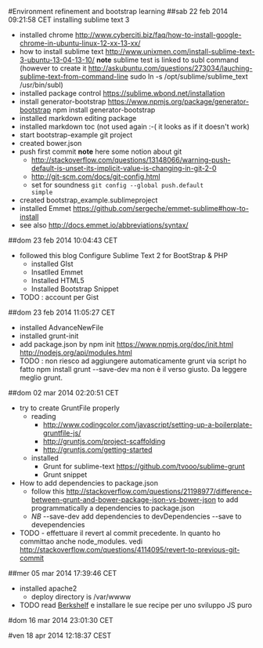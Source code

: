 
#Environment refinement and bootstrap learning
##sab 22 feb 2014 09:21:58 CET  installing sublime text 3
- installed chrome http://www.cyberciti.biz/faq/how-to-install-google-chrome-in-ubuntu-linux-12-xx-13-xx/ 
- how to install sublime text http://www.unixmen.com/install-sublime-text-3-ubuntu-13-04-13-10/
**note** sublime test is linked to subl command (however to create it http://askubuntu.com/questions/273034/lauching-sublime-text-from-command-line sudo ln -s /opt/sublime/sublime_text /usr/bin/subl)
- installed package control https://sublime.wbond.net/installation
- install generator-bootstrap https://www.npmjs.org/package/generator-bootstrap npm install generator-bootstrap
- installed markdown editing package
- installed markdown toc (not used again :-( it looks as if it doesn't work)
- start bootstrap-example git project
- created bower.json 
- push first commit
**note** here some notion about git
    - http://stackoverflow.com/questions/13148066/warning-push-default-is-unset-its-implicit-value-is-changing-in-git-2-0
    - http://git-scm.com/docs/git-config.html
    - set for soundness <code>git config --global push.default simple</code>
- created bootstrap_example.sublimeproject 
- installed Emmet https://github.com/sergeche/emmet-sublime#how-to-install
- see also http://docs.emmet.io/abbreviations/syntax/

##dom 23 feb 2014 10:04:43 CET
- followed this blog Configure Sublime Text 2 for BootStrap & PHP
    + installed GIst
    + Insatlled Emmet
    + Installed HTML5
    + Installed Bootstrap Snippet
- TODO : account per Gist

##dom 23 feb 2014 11:05:27 CET
- installed AdvanceNewFile
- installed grunt-init
- add package.json by npm init https://www.npmjs.org/doc/init.html http://nodejs.org/api/modules.html
- TODO : non riesco ad aggiungere automaticamente grunt via script ho fatto npm install grunt --save-dev ma non è il verso giusto. Da leggere meglio grunt.


##dom 02 mar 2014 02:20:51 CET 
- try to create GruntFile properly
    + reading
        * http://www.codingcolor.com/javascript/setting-up-a-boilerplate-gruntfile-js/
        * http://gruntjs.com/project-scaffolding
        * http://gruntjs.com/getting-started
    + installed
        * Grunt for sublime-text https://github.com/tvooo/sublime-grunt
        * Grunt snippet
- How to add dependencies to package.json
    + follow this http://stackoverflow.com/questions/21198977/difference-between-grunt-and-bower-package-json-vs-bower-json to add programmatically a dependencies to package.json
    + *NB* --save-dev add dependencies to devDependencies --save to devependencies
 - TODO - effettuare il revert al commit precedente. In quanto ho committao anche node_modules. vedi http://stackoverflow.com/questions/4114095/revert-to-previous-git-commit
 
##mer 05 mar 2014 17:39:46 CET 
- installed apache2
    + deploy directory is /var/wwww
-  TODO read [Berkshelf](http://berkshelf.com/) e installare le sue recipe per uno sviluppo JS puro


#dom 16 mar 2014 23:01:30 CET


#ven 18 apr 2014 12:18:37 CEST
    